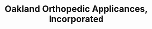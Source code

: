 ---
title: "Oakland Orthopedic Applicances, Incorporated"
url: /west-branch/oakland-orthopedic-applicances-incorporated/
shop: medical supply
---